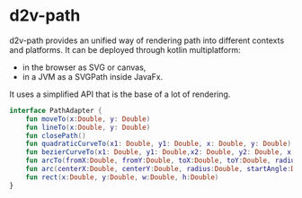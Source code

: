 # d2v-path

d2v-path provides an unified way of rendering path into different contexts and platforms.
It can be deployed through kotlin multiplatform:
- in the browser as SVG or canvas, 
- in a JVM as a SVGPath inside JavaFx. 

It uses a simplified API that is the base of a lot of rendering.


```kotlin
interface PathAdapter {
    fun moveTo(x:Double, y: Double)
    fun lineTo(x:Double, y: Double)
    fun closePath()
    fun quadraticCurveTo(x1: Double, y1: Double, x: Double, y: Double)
    fun bezierCurveTo(x1: Double, y1: Double,x2: Double, y2: Double, x: Double, y: Double)
    fun arcTo(fromX:Double, fromY:Double, toX:Double, toY:Double, radius:Double)
    fun arc(centerX:Double, centerY:Double, radius:Double, startAngle:Double, endAngle:Double, counterClockWise:Boolean = false)
    fun rect(x:Double, y:Double, w:Double, h:Double)
}
```

